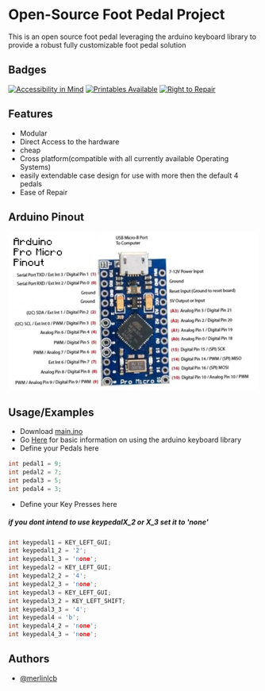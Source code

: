 
# Open-Source Foot Pedal Project

This is an open source foot pedal leveraging the arduino keyboard library to provide a robust fully customizable foot pedal solution

## Badges

[![Accessibility in Mind](https://img.shields.io/badge/Accessibility-in%20Mind-blue)]() [![Printables Available](https://img.shields.io/badge/Printables-Available-brightgreen)](https://www.printables.com/model/425106-foot-pedal)
[![Right to Repair](https://img.shields.io/badge/Right-To%20Repair-orange)]()


## Features

- Modular
- Direct Access to the hardware
- cheap
- Cross platform(compatible with all currently available Operating Systems)
- easily extendable case design for use with more then the default 4 pedals
- Ease of Repair

## Arduino Pinout

![ArduinoPinout](https://github.com/merlinlcb/OFP-Project/blob/main/ArduinoPinout.png)

## Usage/Examples

- Download [main.ino](https://github.com/merlinlcb/OFP-Project/blob/main/main.ino)
- Go [Here](https://www.arduino.cc/reference/en/language/functions/usb/keyboard/keyboardmodifiers/ ) for basic information on using the arduino keyboard library
- Define your Pedals here
```c
int pedal1 = 9; 
int pedal2 = 7; 
int pedal3 = 5; 
int pedal4 = 3; 
```



- Define your Key Presses here
##### if you dont intend to use keypedalX_2 or X_3 set it to 'none'
```c
int keypedal1 = KEY_LEFT_GUI;
int keypedal1_2 = '2';
int keypedal1_3 = 'none';
int keypedal2 = KEY_LEFT_GUI;
int keypedal2_2 = '4';
int keypedal2_3 = 'none';
int keypedal3 = KEY_LEFT_GUI;
int keypedal3_2 = KEY_LEFT_SHIFT;
int keypedal3_3 = '4';
int keypedal4 = 'b';
int keypedal4_2 = 'none';
int keypedal4_3 = 'none';
```


## Authors

- [@merlinlcb](https://github.com/merlinlcb)
